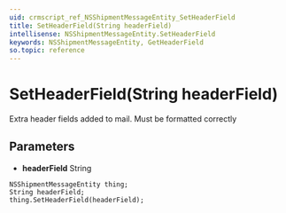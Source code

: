 ```yaml
---
uid: crmscript_ref_NSShipmentMessageEntity_SetHeaderField
title: SetHeaderField(String headerField)
intellisense: NSShipmentMessageEntity.SetHeaderField
keywords: NSShipmentMessageEntity, GetHeaderField
so.topic: reference
---
```


# SetHeaderField(String headerField)

Extra header fields added to mail. Must be formatted correctly

## Parameters

* **headerField** String

```crmscript
NSShipmentMessageEntity thing;
String headerField;
thing.SetHeaderField(headerField);
```

